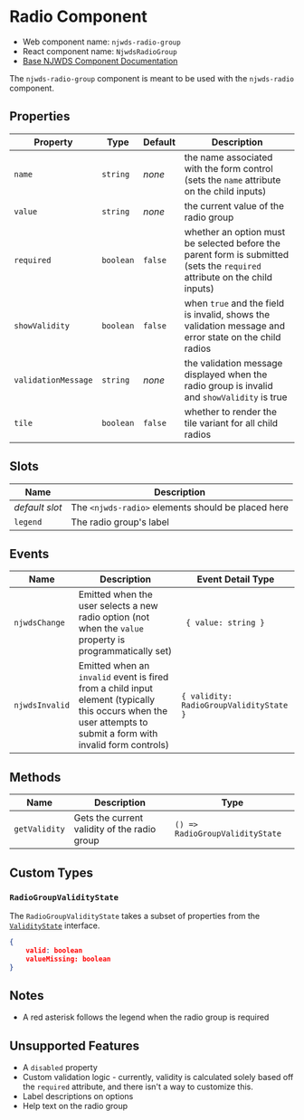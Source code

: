 # Radio Component

- Web component name: `njwds-radio-group`
- React component name: `NjwdsRadioGroup`
- [Base NJWDS Component Documentation](https://newjersey.github.io/njwds/components/detail/radio-buttons.html)

The `njwds-radio-group` component is meant to be used with the `njwds-radio` component.

## Properties

| Property            | Type      | Default | Description                                                                                                                |
| ------------------- | --------- | ------- | -------------------------------------------------------------------------------------------------------------------------- |
| `name`              | `string`  | _none_  | the name associated with the form control (sets the `name` attribute on the child inputs)                                  |
| `value`             | `string`  | _none_  | the current value of the radio group                                                                                       |
| `required`          | `boolean` | `false` | whether an option must be selected before the parent form is submitted (sets the `required` attribute on the child inputs) |
| `showValidity`      | `boolean` | `false` | when `true` and the field is invalid, shows the validation message and error state on the child radios                     |
| `validationMessage` | `string`  | _none_  | the validation message displayed when the radio group is invalid and `showValidity` is true                                |
| `tile`              | `boolean` | `false` | whether to render the tile variant for all child radios                                                                    |

## Slots

| Name           | Description                                        |
| -------------- | -------------------------------------------------- |
| _default slot_ | The `<njwds-radio>` elements should be placed here |
| `legend`       | The radio group's label                            |

## Events

| Name           | Description                                                                                                                                                    | Event Detail Type                       |
| -------------- | -------------------------------------------------------------------------------------------------------------------------------------------------------------- | --------------------------------------- |
| `njwdsChange`  | Emitted when the user selects a new radio option (not when the `value` property is programmatically set)                                                       | ` { value: string }`                    |
| `njwdsInvalid` | Emitted when an `invalid` event is fired from a child input element (typically this occurs when the user attempts to submit a form with invalid form controls) | `{ validity: RadioGroupValidityState }` |

## Methods

| Name          | Description                                  | Type                            |
| ------------- | -------------------------------------------- | ------------------------------- |
| `getValidity` | Gets the current validity of the radio group | `() => RadioGroupValidityState` |

## Custom Types

### `RadioGroupValidityState`

The `RadioGroupValidityState` takes a subset of properties from the [`ValidityState`](https://developer.mozilla.org/en-US/docs/Web/API/ValidityState) interface.

```json
{
    valid: boolean
    valueMissing: boolean
}
```

## Notes

- A red asterisk follows the legend when the radio group is required

## Unsupported Features

- A `disabled` property
- Custom validation logic - currently, validity is calculated solely based off the `required` attribute, and there isn't a way to customize this.
- Label descriptions on options
- Help text on the radio group
